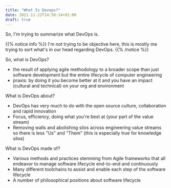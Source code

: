 ```yaml
---
title: "What Is Devops?"
date: 2021-11-22T14:58:14+01:00
draft: true
---
```


So, I'm trying to summarize what DevOps is.


{{% notice info %}}
I'm not trying to be objective here, this is mostly me trying to sort what's in our head regarding DevOps.
{{% /notice %}}

So, what is DevOps?
- the result of applying agile methodology to a broader scope than just software development but the entire lifecycle of computer engineering
- praxis: by doing it you become better at it and you have an impact (cultural and technical) on your org and environment

What is DevOps about?
- DevOps has very much to do with the open source culture, collaboration and rapid innovation
- Focus, efficiency, doing what you're best at (your part of the value stream)
- Removing walls and abolishing silos across engineering value streams so there is less "Us" and "Them" (this is especially true for knowledge silos)

What is DevOps made of?
- Various methods and practices stemming from Agile frameworks that all endeavor to manage software lifecycle end-to-end and continuously
- Many different toolchains to assist and enable each step of the software lifecycle
- A number of philosophical positions about software lifecycle

